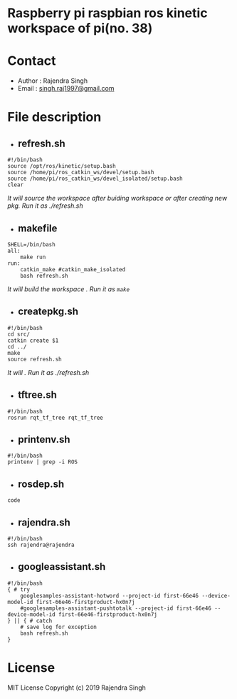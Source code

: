 # Raspberry pi raspbian ros kinetic workspace of pi(no. 38)
# Contact
* Author : Rajendra Singh
* Email : singh.raj1997@gmail.com


# File description

* ## refresh.sh
```
#!/bin/bash
source /opt/ros/kinetic/setup.bash
source /home/pi/ros_catkin_ws/devel/setup.bash
source /home/pi/ros_catkin_ws/devel_isolated/setup.bash
clear
```
*It will source the workspace after buiding workspace or after creating new pkg. Run it as ./refresh.sh*

* ## makefile
```
SHELL=/bin/bash
all:
	make run
run:
	catkin_make #catkin_make_isolated
	bash refresh.sh
```
*It will build the workspace . Run it as `make`*

* ## createpkg.sh
```
#!/bin/bash
cd src/
catkin create $1
cd ../
make
source refresh.sh
```
*It will . Run it as ./refresh.sh*

* ## tftree.sh
```
#!/bin/bash
rosrun rqt_tf_tree rqt_tf_tree
```

* ## printenv.sh
```
#!/bin/bash
printenv | grep -i ROS
```

* ## rosdep.sh
```
code
```

* ## rajendra.sh
```
#!/bin/bash
ssh rajendra@rajendra
```

* ## googleassistant.sh
```
#!/bin/bash
{ # try
	googlesamples-assistant-hotword --project-id first-66e46 --device-model-id first-66e46-firstproduct-hx0n7j
	#googlesamples-assistant-pushtotalk --project-id first-66e46 --device-model-id first-66e46-firstproduct-hx0n7j
} || { # catch
    # save log for exception
	bash refresh.sh
}
```

# License
MIT License
Copyright (c) 2019 Rajendra Singh
